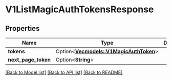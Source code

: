 # V1ListMagicAuthTokensResponse

## Properties

Name | Type | Description | Notes
------------ | ------------- | ------------- | -------------
**tokens** | Option<[**Vec<models::V1MagicAuthToken>**](v1MagicAuthToken.md)> |  | [optional]
**next_page_token** | Option<**String**> |  | [optional]

[[Back to Model list]](../README.md#documentation-for-models) [[Back to API list]](../README.md#documentation-for-api-endpoints) [[Back to README]](../README.md)


